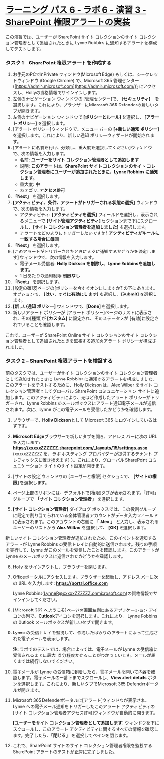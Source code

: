 # [ラーニング パス 6 - ラボ 6 - 演習 3 - SharePoint 権限アラートの実装](https://github.com/MicrosoftLearning/MS-102T00-Microsoft-365-Administrator-Essentials/blob/master/Instructions/Labs/LAB_AK_06_Lab6_Ex3_SharePoint_Permission_Alert.md#learning-path-6---lab-6---exercise-3---implement-sharepoint-permission-alert)

この演習では、ユーザーが SharePoint サイト コレクションのサイト コレクション管理者として追加されたときに Lynne Robbins に通知するアラートを構成してテストします。

### タスク 1 – SharePoint 権限アラートを作成する

1. お手元のPCでInPrivate ウィンドウ(Microsoft Edge) もしくは、シークレットウィンドウ (Google Chrome) で、Microsoft 365 管理センター ([https://admin.microsoft.com](https://admin.microsoft.com/)) にアクセスし、Hollyの資格情報でサインインします。
2. 左側のナビゲーション ウィンドウの [管理センター]で、 **[セキュリティ]**　を選択します。これにより、ブラウザーにMicrosoft 365 Defenderの新しいタブが開きます。
3. 左側のナビゲーション ウィンドウで  **[ポリシーとルール]** を選択し、 **[アラート ポリシー]** を選択します。
4. [アラート ポリシー]ウィンドウで、メニュー バーの  **[+新しい通知 ポリシー]** を選択します。これにより、新しい通知 ポリシーウィザードが開始されます。
5. [アラートに名前を付け、分類し、重大度を選択してください]ウィンドウで、次の情報を入力します。
   - 名前: **ユーザーをサイト コレクション管理者として追加します**
   - 説明: **このアラートは、SharePoint サイト コレクションのサイト コレクション管理者にユーザーが追加されたときに、Lynne Robbins に通知します。**
   - 重大度: **中**
   - カテゴリ: **アクセス許可**
6.  **「Next」** を選択します。
7. **[アクティビティ、条件、アラートがトリガーされる状態の選択]** ウィンドウで、次の情報を入力します。
   - アクティビティ:  **[アクティビティを選択]** フィールドを選択し、表示されるメニューで **[サイト管理アクティビティ]** セクションまで下にスクロールし、**[サイト コレクション管理者を追加しました]** を選択します。
   - アラートをどのようにトリガーしたいですか? **アクティビティがルールに一致する場合に毎回**
8. **「Next」** を選択します。
9. [このアラートがトリガーされたときに人々に通知するかどうかを決定します] ウィンドウで、次の情報を入力します。
   - 電子メール受信者:  **Holly Dickson を削除し、Lynne Robbinsを追加します。** 
   - 1 日あたりの通知制限:**制限なし**
10. **「Next」** を選択します。
11. [設定の確認]ページの[ポリシーを今すぐオンにしますか?]の下にあります。オプションで、 **[はい、すぐに有効にします]** を選択し、**[Submit]** を選択します。
12. **[新しい通知 ポリシー]** ウィンドウで、**[Done]** を選択します。
13. 新しいアラート ポリシーが [アラート ポリシー]ページのリストに表示され、その[種類]が **[カスタム]** に設定され、そのステータスが [有効]に設定されていることを確認します。

これで、ユーザーが SharePoint Online サイト コレクションのサイト コレクション管理者として追加されたときを監視する追加のアラート ポリシーが構成されました。

### タスク 2 – SharePoint 権限アラートを検証する

前のタスクでは、ユーザーがサイト コレクションのサイト コレクション管理者として追加されたときに Lynne Robbins に通知するアラートを構成しました。このアラートをテストするために、Holly Dickson は、Alex Wilber をサイト コレクション管理者としてグローバル SharePoint コミュニケーション サイトに追加します。このアクティビティにより、先ほど作成したアラート ポリシーがトリガーされ、Lynne Robbins のメールボックスにアラート通知電子メールが送信されます。次に、Lynne がこの電子メールを受信したかどうかを確認します。

1. ブラウザーで、**Holly Dickson**として Microsoft 365 にログインしているはずです。

2. **Microsoft Edge**ブラウザーで新しいタブを開き、アドレス バーに次の URL を入力します:  **https://xxxxxZZZZZZ.sharepoint.com/_layouts/15/settings.aspx** (xxxxxZZZZZZ を、ラボ ホスティング プロバイダーが提供するテナント プレフィックスに置き換えます) ）。これにより、グローバル SharePoint コミュニケーション サイトのサイト設定が開きます。

3. [サイトの設定]ウィンドウの [ユーザーと権限] セクションで、 **[サイトの権限]** を選択します。

4. ページ上部のリボンには、デフォルトで[権限]タブが表示されます。「許可」グループで **「サイト コレクション管理者」** を選択します。

5.  **[サイト コレクション管理者]** ダイアログ ボックスでは、この役割グループに既定で割り当てられている全体管理者アカウントがデータ入力フィールドに表示されます。このアカウントの右側に **「 Alex 」** と入力し、表示されるユーザーのリストから **Alex Wilber** を選択して、 **[OK]** を選択します。

   新しいサイト コレクション管理者が追加されたため、このイベントを通知するアラートが Lynne Robbins の受信トレイに自動的に送信されます。残りの手順を実行して、Lynne がこのメールを受信したことを確認します。このアラートが Lynne のメールボックスに送信されたかどうかを確認します。

6. Holly をサインアウトし、ブラウザーを閉じます。

7. Officeポータルにアクセスします。ブラウザーを起動し、アドレス バーに次の URL を入力します: **https://portal.office.com**  

   Lynne Robbins(LynneR@xxxxxZZZZZZ.onmicrosoft.com)の資格情報でサインインしてください。

8. [Microsoft 365 へようこそ]ページの画面左側にあるアプリケーション アイコンの列で、**Outlook**アイコンを選択します。これにより、 Lynne Robbins の Outlook メールボックスが新しいタブで開きます。

9. Lynne の受信トレイを監視して、作成したばかりのアラートによって生成された電子メールを表示します。

   **注:** ラボでのテストでは、場合によっては、電子メールが Lynne の受信箱に受信されるまでに最大 15 分程度かかることがわかっています。メールが届くまでは続行しないでください。

10. 電子メールが Lynne の受信箱に到着したら、電子メールを開いて内容を確認します。電子メールの一番下までスクロールし、**View alert details** ボタンを選択します。これにより、新しいタブでMicrosoft 365 Defenderポータルが開きます。

11. Microsoft 365 Defenderポータルに[アラート]ウィンドウが表示され、Lynne への電子メール通知をトリガーしたこのアラート アクティビティの [サイト コレクション管理者アクセス許可]ウィンドウが自動的に開きます。

     **[ユーザーをサイト コレクション管理者として追加します]** ウィンドウを下にスクロールし、このアラート アクティビティに関するすべての情報を確認します。完了したら、**「閉じる」** を選択してペインを閉じます。

12. これで、SharePoint サイトのサイト コレクション管理者権限を監視する SharePoint アラートのテストが正常に完了しました。
